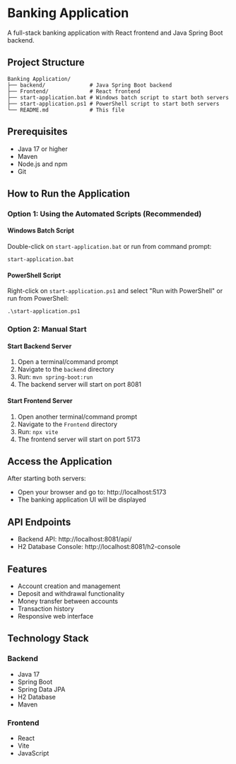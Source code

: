 # Banking Application

A full-stack banking application with React frontend and Java Spring Boot backend.

## Project Structure
```
Banking Application/
├── backend/              # Java Spring Boot backend
├── Frontend/             # React frontend
├── start-application.bat # Windows batch script to start both servers
├── start-application.ps1 # PowerShell script to start both servers
└── README.md             # This file
```

## Prerequisites
- Java 17 or higher
- Maven
- Node.js and npm
- Git

## How to Run the Application

### Option 1: Using the Automated Scripts (Recommended)

#### Windows Batch Script
Double-click on `start-application.bat` or run from command prompt:
```
start-application.bat
```

#### PowerShell Script
Right-click on `start-application.ps1` and select "Run with PowerShell" or run from PowerShell:
```
.\start-application.ps1
```

### Option 2: Manual Start

#### Start Backend Server
1. Open a terminal/command prompt
2. Navigate to the `backend` directory
3. Run: `mvn spring-boot:run`
4. The backend server will start on port 8081

#### Start Frontend Server
1. Open another terminal/command prompt
2. Navigate to the `Frontend` directory
3. Run: `npx vite`
4. The frontend server will start on port 5173

## Access the Application
After starting both servers:
- Open your browser and go to: http://localhost:5173
- The banking application UI will be displayed

## API Endpoints
- Backend API: http://localhost:8081/api/
- H2 Database Console: http://localhost:8081/h2-console

## Features
- Account creation and management
- Deposit and withdrawal functionality
- Money transfer between accounts
- Transaction history
- Responsive web interface

## Technology Stack
### Backend
- Java 17
- Spring Boot
- Spring Data JPA
- H2 Database
- Maven

### Frontend
- React
- Vite
- JavaScript